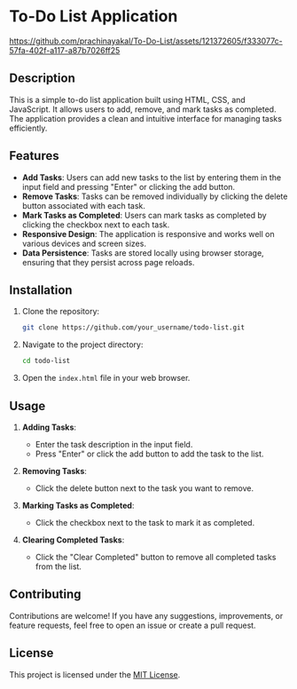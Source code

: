 # To-Do List Application


https://github.com/prachinayakal/To-Do-List/assets/121372605/f333077c-57fa-402f-a117-a87b7026ff25


## Description

This is a simple to-do list application built using HTML, CSS, and JavaScript. It allows users to add, remove, and mark tasks as completed. The application provides a clean and intuitive interface for managing tasks efficiently.

## Features

- **Add Tasks**: Users can add new tasks to the list by entering them in the input field and pressing "Enter" or clicking the add button.
- **Remove Tasks**: Tasks can be removed individually by clicking the delete button associated with each task.
- **Mark Tasks as Completed**: Users can mark tasks as completed by clicking the checkbox next to each task.
- **Responsive Design**: The application is responsive and works well on various devices and screen sizes.
- **Data Persistence**: Tasks are stored locally using browser storage, ensuring that they persist across page reloads.

## Installation

1. Clone the repository:

   ```bash
   git clone https://github.com/your_username/todo-list.git
   ```

2. Navigate to the project directory:

   ```bash
   cd todo-list
   ```

3. Open the `index.html` file in your web browser.

## Usage

1. **Adding Tasks**:
   - Enter the task description in the input field.
   - Press "Enter" or click the add button to add the task to the list.

2. **Removing Tasks**:
   - Click the delete button next to the task you want to remove.

3. **Marking Tasks as Completed**:
   - Click the checkbox next to the task to mark it as completed.

4. **Clearing Completed Tasks**:
   - Click the "Clear Completed" button to remove all completed tasks from the list.

## Contributing

Contributions are welcome! If you have any suggestions, improvements, or feature requests, feel free to open an issue or create a pull request.

## License

This project is licensed under the [MIT License](LICENSE).
